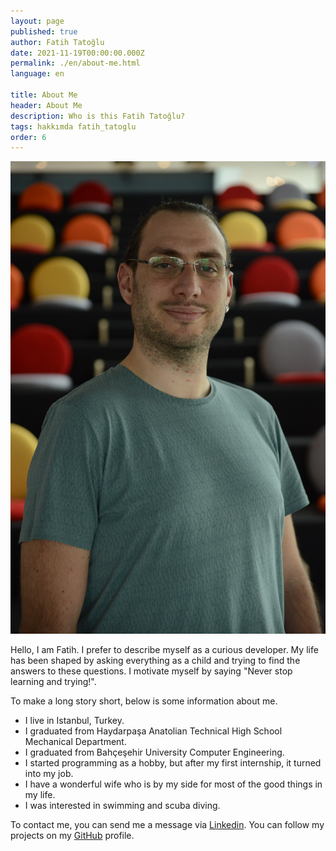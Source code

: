 ```yaml
---
layout: page
published: true
author: Fatih Tatoğlu
date: 2021-11-19T00:00:00.000Z
permalink: ./en/about-me.html
language: en

title: About Me
header: About Me
description: Who is this Fatih Tatoğlu?
tags: hakkımda fatih_tatoglu
order: 6
---
```


![Fatih Tatoğlu](../../image/fatih_tatoglu.jpg "Fatih Tatoğlu")

Hello, I am Fatih. I prefer to describe myself as a curious developer. My life has been shaped by asking everything as a child and trying to find the answers to these questions. I motivate myself by saying "Never stop learning and trying!".

To make a long story short, below is some information about me.

- I live in Istanbul, Turkey.
- I graduated from Haydarpaşa Anatolian Technical High School Mechanical Department.
- I graduated from Bahçeşehir University Computer Engineering.
- I started programming as a hobby, but after my first internship, it turned into my job.
- I have a wonderful wife who is by my side for most of the good things in my life.
- I was interested in swimming and scuba diving.

To contact me, you can send me a message via [Linkedin](https://www.linkedin.com/in/fatihtatoglu/ "Fatih Tatoglu | LinkedIn"). You can follow my projects on my [GitHub](https://github.com/fatihtatoglu/ "fatihtatoglu (Fatih Tatoglu)") profile.
